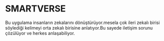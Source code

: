 # SMARTVERSE
Bu uygulama insanların zekalarını dönüştürüyor.mesela çok ileri zekalı birisi söylediği kelimeyi orta zekalı birisine anlatıyor.Bu sayede iletişim sorunu çözülüyor ve herkes anlaşabiliyor.
